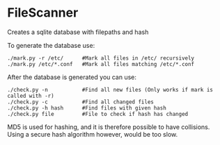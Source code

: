 # FileScanner

Creates a sqlite database with filepaths and hash

To generate the database use:
```
./mark.py -r /etc/      #Mark all files in /etc/ recursively
./mark.py /etc/*.conf   #Mark all files matching /etc/*.conf 
```

After the database is generated you can use:
```
./check.py -n           #Find all new files (Only works if mark is called with -r)
./check.py -c           #Find all changed files
./check.py -h hash      #Find files with given hash
./check.py file         #File to check if hash has changed
```

MD5 is used for hashing, and it is therefore possible to have collisions.
Using a secure hash algorithm however, would be too slow.